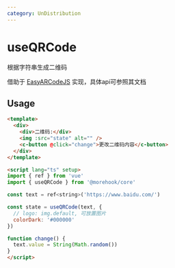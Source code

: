 ```yaml
---
category: UnDistribution
---
```


# useQRCode

根据字符串生成二维码

借助于 [EasyARCodeJS](https://github.com/ushelp/EasyQRCodeJS) 实现，具体api可参照其文档

## Usage

```html
<template>
  <div>
    <div>二维码:</div>
    <img :src="state" alt="" />
    <c-button @click="change">更改二维码内容</c-button>
  </div>
</template>

<script lang="ts" setup>
import { ref } from 'vue'
import { useQRCode } from '@morehook/core'

const text = ref<string>('https://www.baidu.com/')

const state = useQRCode(text, {
  // logo: img.default, 可放置图片
  colorDark: '#000000'
})

function change() {
  text.value = String(Math.random())
}
</script>
```